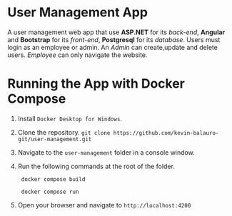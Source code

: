 # User Management App
  A user management web app that use <b>ASP.NET</b> for its
  <i>back-end</i>, <b>Angular</b> and <b>Bootstrap</b> for its
  <i>front-end</i>, <b>Postgresql</b> for its <i>database</i>. Users
  must login as an employee or admin. An <i>Admin</i> can
  create,update and delete users. <i>Employee</i> can only navigate the website.

# Running the App with Docker Compose
  1. Install `Docker Desktop for Windows`.
  2. Clone the repository.
    ```
     git clone https://github.com/kevin-balauro-git/user-management.git 
    ```
  3. Navigate to the `user-management` folder in a console window.
  4. Run the following commands at the root of the folder.
     
     ```
      docker compose build
     ```
     ```
      docker compose run
     ```
  6. Open your browser and navigate to `http://localhost:4200`

